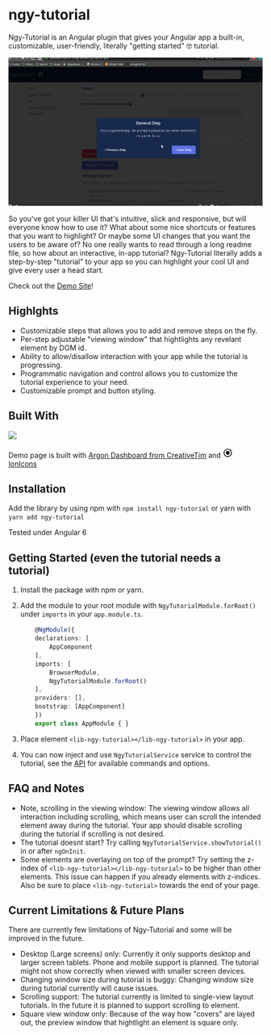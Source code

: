 # ngy-tutorial

Ngy-Tutorial is an Angular plugin that gives your Angular app a built-in, customizable, user-friendly, literally "getting started" 🤓 tutorial.

![alt text](https://github.com/Yamazaki93/ngy-tutorial/raw/master/misc/demo.gif "Preview")

So you've got your killer UI that's intuitive, slick and responsive, but will everyone know how to use it? What about some nice shortcuts or features that you want to highlight? Or maybe some UI changes that you want the users to be aware of? No one really wants to read through a long readme file, so how about an interactive, in-app tutorial? Ngy-Tutorial literally adds a step-by-step "tutorial" to your app so you can highlight your cool UI and give every user a head start.

Check out the [Demo Site](https://yamazaki93.github.io/ngy-tutorial/ngy-tutorial-app/)!

## Highlghts

 - Customizable steps that allows you to add and remove steps on the fly.
 - Per-step adjustable "viewing window" that hightlights any revelant element by DOM id.
 - Ability to allow/disallow interaction with your app while the tutorial is progressing.
 - Programmatic navigation and control allows you to customize the tutorial experience to your need.
 - Customizable prompt and button styling.

## Built With

<a href="https://angular.io/"><img src="https://angular.io/assets/images/logos/angular/angular.svg" width="150"></a>

Demo page is built with <a href="https://demos.creative-tim.com/argon-dashboard/index.html">Argon Dashboard from CreativeTim</a> and <a href="https://ionicons.com/"><svg width="20px" height="20px" xmlns="http://www.w3.org/2000/svg" viewBox="0 0 512 512"><path d="M256 161.2c-52.3 0-94.8 42.5-94.8 94.8s42.5 94.8 94.8 94.8 94.8-42.5 94.8-94.8-42.5-94.8-94.8-94.8z"/><circle cx="392.1" cy="126.4" r="43.2"/><path d="M445.3 169.8l-1.8-4-2.9 3.3c-7.1 8-16.1 14.2-26.1 17.9l-2.8 1 1.1 2.7c8.6 20.7 13 42.7 13 65.2 0 93.7-76.2 169.9-169.9 169.9S86.1 349.7 86.1 256 162.3 86.1 256 86.1c25.4 0 49.9 5.5 72.8 16.4l2.7 1.3 1.2-2.7c4.2-9.8 10.8-18.5 19.2-25.2l3.4-2.7-3.9-2C321.6 55.8 289.5 48 256 48 141.3 48 48 141.3 48 256s93.3 208 208 208 208-93.3 208-208c0-30-6.3-59-18.7-86.2z"/></svg> IonIcons</a>

## Installation

Add the library by using npm with `npm install ngy-tutorial` or yarn with `yarn add ngy-tutorial`

Tested under Angular 6

## Getting Started (even the tutorial needs a tutorial)

1. Install the package with npm or yarn.
2. Add the module to your root module with `NgyTutorialModule.forRoot()` under `imports` in your `app.module.ts`.

    ```typescript
        @NgModule({
        declarations: [
            AppComponent
        ],
        imports: [
            BrowserModule,
            NgyTutorialModule.forRoot()
        ],
        providers: [],
        bootstrap: [AppComponent]
        })
        export class AppModule { }
    ```

3. Place element `<lib-ngy-tutorial></lib-ngy-tutorial>` in your app.
4. You can now inject and use `NgyTutorialService` service to control the tutorial, see the [API](https://yamazaki93.github.io/ngy-tutorial/ngy-tutorial-app/) for available commands and options.

## FAQ and Notes

 - Note, scrolling in the viewing window: The viewing window allows all interaction including scrolling, which means user can scroll the intended element away during the tutorial. Your app should disable scrolling during the tutorial if scrolling is not desired.
 - The tutorial doesnt start? Try calling `NgyTutorialService.showTutorial()` in or after `ngOnInit`.
 - Some elements are overlaying on top of the prompt? Try setting the z-index of `<lib-ngy-tutorial></lib-ngy-tutorial>` to be higher than other elements. This issue can happen if you already elements with z-indices. Also be sure to place `<lib-ngy-tutorial>` towards the end of your page.

## Current Limitations & Future Plans

There are currently few limitations of Ngy-Tutorial and some will be improved in the future.

 - Desktop (Large screens) only: Currently it only supports desktop and larger screen tablets. Phone and mobile support is planned. The tutorial might not show correctly when viewed with smaller screen devices.
 - Changing window size during tutorial is buggy: Changing window size during tutorial currently will cause issues.
 - Scrolling support: The tutorial currently is limited to single-view layout tutorials. In the future it is planned to support scrolling to element.
 - Square view window only: Because of the way how "covers" are layed out, the preview window that hightlight an element is square only.
